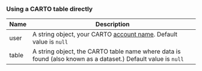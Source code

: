 ### Using a CARTO table directly

Name | Description
--- | ---
user | A string object, your CARTO [account name](https://carto.com/docs/carto-editor/your-account/#account). Default value is  ```null```
table | A string object, the CARTO table name where data is found (also known as a dataset.) Default value is  ```null```
